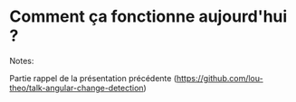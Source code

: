 <!-- .slide: class="transition-bg-green-2" -->

# Comment ça fonctionne aujourd'hui ?

Notes:

Partie rappel de la présentation précédente (https://github.com/lou-theo/talk-angular-change-detection)
